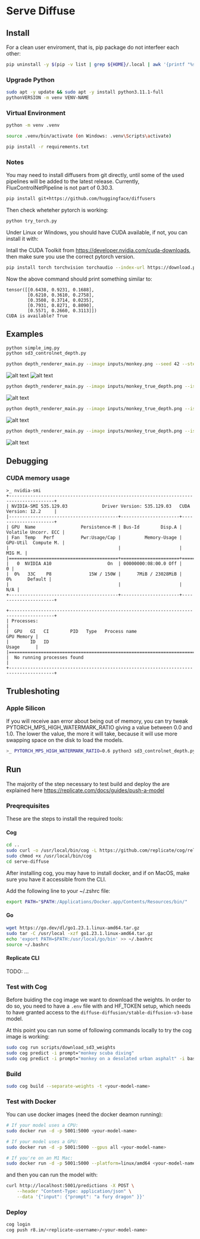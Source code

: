 # Serve Diffuse

## Install

For a clean user enviroment, that is, pip package do not interfeer each other:

```bash
pip uninstall -y $(pip -v list | grep ${HOME}/.local | awk '{printf "%s ", $1}')
```

### Upgrade Python

```bash
sudo apt -y update && sudo apt -y install python3.11.1-full
pythonVERSION -m venv VENV-NAME
```

### Virtual Environment

```bash
python -m venv .venv
```

```bash
source .venv/bin/activate (on Windows: .venv\Scripts\activate)
```

```bash
pip install -r requirements.txt
```

### Notes

You may need to install diffusers from git directly, until some of the used pipelines will be added to the latest release.
Currently, FluxControlNetPipeline is not part of 0.30.3.

```bash
pip install git+https://github.com/huggingface/diffusers
```

Then check wheteher pytorch is working:

```bash
python try_torch.py
```

Under Linux or Windows, you should have CUDA available, if not, you can install it with:

Intall the CUDA Toolkit from <https://developer.nvidia.com/cuda-downloads>, then make sure you use the correct pytorch version.

```bash
pip install torch torchvision torchaudio --index-url https://download.pytorch.org/whl/cu124
```

Now the above command should print something similar to:

```text
tensor([[0.6438, 0.9231, 0.1688],
        [0.6210, 0.3610, 0.2758],
        [0.3508, 0.3714, 0.0235],
        [0.7931, 0.8271, 0.8090],
        [0.5571, 0.2660, 0.3113]])
CUDA is available? True
```

## Examples

```bash
python simple_img.py
python sd3_controlnet_depth.py
```

```bash
python depth_renderer_main.py --image inputs/monkey.png --seed 42 --steps 24 --prompt "A monkey walking on the sea surface"
```

![alt text](examples/monkey_color-1727646138.png)
![alt text](examples/monkey_depth-1727646138.png)

```bash
python depth_renderer_main.py --image inputs/monkey_true_depth.png --is_depth=True --seed 42 --steps 24 --prompt "A monkey walking on the sea surface" --depth_weight=0.45
```

![alt text](examples/monkey_true_depth_color-1727646408.png)

```bash
python depth_renderer_main.py --image inputs/monkey_true_depth.png --is_depth=True --seed 42 --steps 24 --prompt "A monkey walking on the sea surface, old painting" --depth_weight=0.5
```

![alt text](examples/monkey_true_depth_color-old_painting-1727646528.png)

```bash
python depth_renderer_main.py --image inputs/monkey_true_depth.png --is_depth=True --seed 42 --steps 24 --prompt "A monkey walking on the sea surface, watercolor" --depth_weight=0.5
```

![alt text](examples/monkey_true_depth_color-watercolor-1727646630.png)

## Debugging

### CUDA memory usage

```text
>_ nvidia-smi
+---------------------------------------------------------------------------------------+
| NVIDIA-SMI 535.129.03             Driver Version: 535.129.03   CUDA Version: 12.2     |
|-----------------------------------------+----------------------+----------------------+
| GPU  Name                 Persistence-M | Bus-Id        Disp.A | Volatile Uncorr. ECC |
| Fan  Temp   Perf          Pwr:Usage/Cap |         Memory-Usage | GPU-Util  Compute M. |
|                                         |                      |               MIG M. |
|=========================================+======================+======================|
|   0  NVIDIA A10                     On  | 00000000:08:00.0 Off |                    0 |
|  0%   33C    P8              15W / 150W |      7MiB / 23028MiB |      0%      Default |
|                                         |                      |                  N/A |
+-----------------------------------------+----------------------+----------------------+
                                                                                         
+---------------------------------------------------------------------------------------+
| Processes:                                                                            |
|  GPU   GI   CI        PID   Type   Process name                            GPU Memory |
|        ID   ID                                                             Usage      |
|=======================================================================================|
|  No running processes found                                                           |
+---------------------------------------------------------------------------------------+
```

## Trubleshoting

### Apple Silicon

If you will receive aan error about being out of memory, you can try tweak PYTORCH_MPS_HIGH_WATERMARK_RATIO giving a value between 0.0 and 1.0. The lower the value, the more it will take, because it will use more swapping space on the disk to load the models.

```bash
>_ PYTORCH_MPS_HIGH_WATERMARK_RATIO=0.6 python3 sd3_controlnet_depth.py
```

## Run

The majority of the step necessary to test build and deploy the are explained here <https://replicate.com/docs/guides/push-a-model>

### Preqrequisites

These are the steps to install the required tools:

#### Cog

```bash
cd ..
sudo curl -o /usr/local/bin/cog -L https://github.com/replicate/cog/releases/latest/download/cog_`uname -s`_`uname -m`
sudo chmod +x /usr/local/bin/cog
cd serve-diffuse
```

After installing cog, you may have to install docker, and if on MacOS, make sure you have it accessible from the CLI.

Add the following line to your ~/.zshrc file:

```bash
export PATH="$PATH:/Applications/Docker.app/Contents/Resources/bin/"
```

#### Go

```bash
wget https://go.dev/dl/go1.23.1.linux-amd64.tar.gz
sudo tar -C /usr/local -xzf go1.23.1.linux-amd64.tar.gz
echo 'export PATH=$PATH:/usr/local/go/bin' >> ~/.bashrc
source ~/.bashrc
```

#### Replicate CLI

TODO: ...

### Test with Cog

Before buiding the cog image we want to download the weights. In order to do so, you need to have a `.env` file with and HF_TOKEN setup, which needs to have granted access to the `diffuse-diffusion/stable-diffusion-v3-base` model.

At this point you can run some of following commands locally to try the cog image is working:

```bash
sudo cog run scripts/download_sd3_weights
sudo cog predict -i prompt="monkey scuba diving"
sudo cog predict -i prompt="monkey on a desolated urban asphalt" -i base_image_url=@inputs/monkey.png
```

### Build

```bash
sudo cog build --separate-weights -t <your-model-name>
```

### Test with Docker

You can use docker images (need the docker deamon running):

```bash
# If your model uses a CPU:
sudo docker run -d -p 5001:5000 <your-model-name>

# If your model uses a GPU:
sudo docker run -d -p 5001:5000 --gpus all <your-model-name>

# If you're on an M1 Mac:
sudo docker run -d -p 5001:5000 --platform=linux/amd64 <your-model-name>
```

and then you can run the model with:

```bash
curl http://localhost:5001/predictions -X POST \
    --header "Content-Type: application/json" \
    --data '{"input": {"prompt": "a fury dragon" }}'
```

### Deploy

```bash
cog login
cog push r8.im/<replicate-username>/<your-model-name>
```
